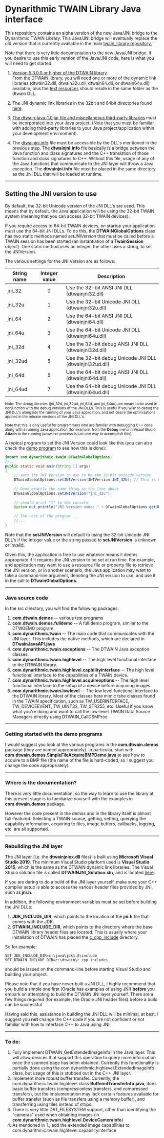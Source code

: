 # Dynarithmic TWAIN Library Java interface
This repositiory contains an alpha version of the new Java/JNI bridge to the Dynarithmic TWAIN Library.  This Java/JNI bridge will eventually replace the old version that is currently available in the main <a href="https://github.com/dynarithmic/twain_library/tree/master/language_bindings_and_examples/Java" target="_blank">twain_library repository.</a>

Note that there is very little documentation to the new Java/JNI bridge.  If you desire to use this early version of the Java/JNI code, here is what you will need to get started:

1. <a href="https://github.com/dynarithmic/twain_library/tree/master/binaries" target="_blank">Version 5.3.0.0 or higher of the DTWAIN library</a>.  
From the DTWAIN library, you will need one or more of the dynamic link libraries (dtwain32.dll, dtwain32u.dll, dtwain64.dll, or dtwain64u.dll) available, plus the <a href="https://github.com/dynarithmic/twain_library/tree/master/text_resources" target="_blank">text resources</a> should reside in the same folder as the dtwain DLL.

2. The JNI dynamic link libraries in the  32bit and 64bit directories found <a href="https://github.com/dynarithmic/twain_library-java/tree/master/JNI_DLL" target="_blank">here</a>.
5. <a href="https://github.com/dynarithmic/twain_library-java/tree/master/external_jars" target="_blank">The dtwain-java-1.0.jar file and miscellaneous third-party libraries</a> must be incorporated into your Java project.  (Note that you must be familiar with adding third-party libraries to your Java project/application within your development environment).
1. The <a href="https://github.com/dynarithmic/twain_library-java/blob/master/JNI_Source" target="_blank">dtwainjni.info</a> file must be accessible by the DLL's mentioned in the previous step.  The **dtwainjni.info** file basically is a bridge between the Java function and class signatures and the C++ translation of those function and class signatures to C++.  Without this file, usage of any of the Java functions that communicate to the JNI layer will throw a Java exception.  The **dtwainjni.info** file must be placed in the same directory as the JNI DLL that will be loaded at runtime.
----

## Setting the JNI version to use

By default, the 32-bit Unicode version of the JNI DLL's are used.  This means that by default, the Java application will be using the 32-bit TWAIN system (meaning that you can access 32-bit TWAIN devices).

If you require access to 64-bit TWAIN devices, on startup your application must use the 64-bit JNI DLLs.  To do this, the **DTWAINGlobalOptions** class has two static methods named *setJNIVersion* that must be called before a TWAIN session has been started (an instantiation of a **TwainSession** object).  One static method uses an integer, the other uses a string, to set the JNIVersion.

The various settings for the JNI Version are as follows:


| String name | Integer value   | Description                                              |
|-------------|:---------------:|----------------------------------------------------------|
| jni_32      | 0               | Use the 32-bit ANSI JNI DLL (dtwainjni32.dll)            |
| jni_32u     | 1               | Use the 32-bit Unicode JNI DLL (dtwainjni32u.dll)        |
| jni_64      | 2               | Use the 64-bit ANSI JNI DLL (dtwainjni64.dll)            |
| jni_64u     | 3               | Use the 64-bit Unicode JNI DLL (dtwainjni64u.dll)        |
| jni_32d     | 4               | Use the 32-bit debug ANSI JNI DLL (dtwainjni32d.dll)     |
| jni_32ud    | 5               | Use the 32-bit debug Unicode JNI DLL (dtwainjni32ud.dll) |
| jni_64d     | 6               | Use the 64-bit debug ANSI JNI DLL (dtwainjni64d.dll)     |
| jni_64ud    | 7               | Use the 64-bit debug Unicode JNI DLL (dtwainjni64ud.dll) |

<small>Note: The debug libraries (jni_32d, jni_32ud, jni_64d, and jni_64ud) are meant to be used in conjunction with the debug versions of the JNI DLLs.  This is useful if you wish to debug the JNI DLL's alongside the running of your Java application, and not desire the optimizations applied in the release versions of the JNI DLL's.  

Note that this is only useful for programmers who are familiar with debugging C++ code along with a running Java application (for example, from the **Debug** menu in Visual Studio, **Attach** to the running javaw.exe process is just one way to accomplish this).
</small>

A typical program to set the JNI Version could look like this (you can also check the <a href="https://github.com/dynarithmic/twain_library-java/blob/master/src/com/dtwain/demos/SetJNIVersionDemo.java" target="_blank">demo program</a> to see how this is done):

```java
import com.dynarithmic.twain.DTwainGlobalOptions;
//...
public static void main(String [] args)
{
    // sets the JNI Version to use to be the 32-bit Unicode version
    DTwainGlobalOptions.setJNIVersion(JNIVersion.JNI_32U); // This is equivalent to 1
    
    // Does exactly the same thing as the line above
    DTwainGlobalOptions.setJNIVersion("jni_32u"); 
    
    // should print "1" to the console
    System.out.println("JNI Version used: " + DTwainGlobalOptions.getJNIVersion()); 
    
    // The rest of the program ...
    //...
}
```
Note that the **setJNIVersion** will default to using the 32-bit Unicode JNI DLL's if the integer value or the string passed to **setJNIVersion** is unknown or invalid.  

Given this, the application is free to use whatever means it deems appropriate if it requires the JNI version to be set at run time.  For example, and application may want to use a resource file or property file to retrieve the JNI version, or in another scenario, the Java application may want to take a command-line argument, denoting the JNI version to use, and use it in the call to **DTwainGlobalOptions**.


----
### Java source code
In the src directory, you will find the following packages:
1. **com.dtwain.demos**  -- various test programs
2. **com.dtwain.demos.fulldemo** -- A full demo program, similar to the DTWDEMO program.
3. **com.dynarithmic.twain** -- The main code that communicates with the JNI layer.  This includes the native methods, which are declared in **DTwainJavaAPI.java**
4. **com.dynarithmic.twain.exceptions** -- The DTWAIN Java exception classes.
5. **com.dynarithmic.twain.highlevel** -- The high level functional interface to the DTWAIN library.  
6. **com.dynarithmic.twain.highlevel.capbilityinterface** -- The high level functional interface to the capabilities of a TWAIN device.  
6. **com.dynarithmic.twain.highlevel.acquireoptions** -- The high level functional interface to the setup of a device before acquiring images.
7. **com.dynarithmic.twain.lowlevel** -- The low level functional interface to the DTWAIN library.  Most of the classes here mimic tshe classes found in the TWAIN                                                specification, such as TW_USERINTERFACE, TW_DEVICEEVENT, TW_UINT32, TW_STR255, etc.  Useful if you know what you're doing and                                          want to call the low-level TWAIN Data Source Managers directly using DTWAIN_CallDSMProc

----
### Getting started with the demo programs

I would suggest you look at the various programs in the **com.dtwain.demos** package (they are named appropriately).  In particular, start with **com.dtwain.demos.SimpleFileAcquireBMPDemo.java** to see how to acquire to a BMP file (the name of the file is hard-coded, so I suggest you change the code appropriately)

----
### Where is the documentation?
There is very little documentation, so the way to learn to use the library at this present stage is to familiarize yourself with the examples in **com.dtwain.demos** package.  

However the code present in the demos and in the library itself is almost full-featured.  Selecting a TWAIN source, getting, setting, querying the capability information, acquiring to files, image buffers, callbacks, logging, etc.  are all supported.  

----
### Rebuilding the JNI layer

The JNI layer (i.e. the **dtwainjnixx.dll** files) is built using **Microsoft Visual Studio 2019**.  The minimum Visual Studio platform used is **Visual Studio 2015**, which is the same as the DTWAIN dynamic link libraries.  The Visual Studio solution file is called **DTWAINJNI_Solution.sln**, and is located <a href="https://github.com/dynarithmic/twain_library-java/tree/master/JNI_Source/classes/com/dynarithmic/jnicode" target="_blank">here</a>.

If you are daring to do a build of the JNI layer yourself, make sure your C++ compiler setup is able to access the various header files provided by JNI, such as **jni.h**.  

In addition, the following environment variables must be set before building the JNI DLLs:

1) **JDK_INCLUDE_DIR**, which points to the location of the **jni.h** file that comes with the JDK.
2) **DTWAIN_INCLUDE_DIR**, which points to the directory where the base DTWAIN library header files are located.  This is usually where your installation of DTWAIN has placed the <a href="https://github.com/dynarithmic/twain_library/tree/master/c_cpp_includes" target="_blank">c_cpp_include</a> directory.

So for example:  
```batch
SET JDK_INCLUDE_DIR=c:\java\jdk1.8\include
SET DTWAIN_INCLUDE_DIR=c:\dtwain\c_cpp_includes
```
should be issued on the command-line before starting Visual Studio and building your project.

Please note that if you have never built a JNI DLL, I highly recommend that you build a simple one first (Oracle has examples of using JNI) **before** you embark on attempting to build the DTWAIN JNI layer yourself.   There are a few things required (for example, the Oracle JNI header files) before a build can be successful

Having said this, assistance in building the JNI DLL will be minimal, at best.  I suggest you **not** change the C++ code if you are not confident or not familiar with how to interface C++ to Java using JNI.


----

### To do:

1. Fully implement DTWAIN_GetExtendedImageInfo in the Java layer.  This will allow devices that support this operation to query more information once the scanned page has been obtained.  Currently this functionality is partially done using the com.dynarithmic.highlevel.ExtendedImageInfo class, but usage of this is stubbed out in the C++ JNI layer.
2. Implement more robust buffer transfer.  Currently, the com.dynarithmic.twain.highlevel class **BufferedTransferInfo.java**, does basic buffer transfers (compressionless transfers, and compressed transfers), but the implementation may lack certain features available for buffer transfer (such as file transfers using a memory buffer), and transferring using tiles instead of strips.
3. There is very little DAT_FILESYSTEM support, other than identifying the "cameras" used when obtaining images (in **com.dynarithmic.twain.highlevel.DeviceCameraInfo**)
4. As mentioned in 1., add the extended image capabilities to com.dynarithmic.twain.highlevel.capabilityinterface
